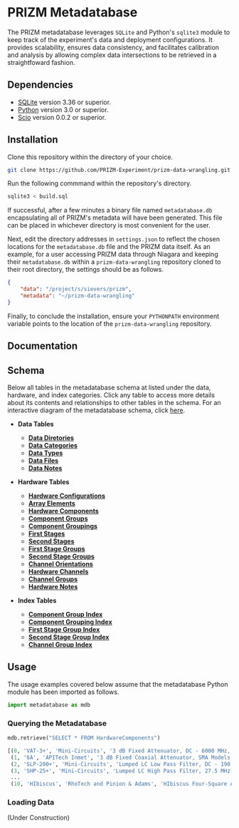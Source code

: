 # PRIZM Metadatabase

The PRIZM metadatabase leverages `SQLite` and Python's `sqlite3` module to keep track of the experiment's data and deployment configurations. It provides scalability, ensures data consistency, and facilitates calibration and analysis by allowing complex data intersections to be retrieved in a straightfoward fashion.

## Dependencies

- [SQLite](https://www.sqlite.org/) version 3.36 or superior.
- [Python](http://www.python.org/) version 3.0 or superior.
- [Scio](https://pypi.org/project/pbio/) version 0.0.2 or superior.

## Installation

Clone this repository within the directory of your choice.
```bash
git clone https://github.com/PRIZM-Experiment/prizm-data-wrangling.git
```

Run the following commmand within the repository's directory.
```bash
sqlite3 < build.sql
```

If successful, after a few minutes a binary file named `metadatabase.db` encapsulating all of PRIZM's metadata will have been generated. This file can be placed in whichever directory is most convenient for the user.

Next, edit the directory addresses in `settings.json` to reflect the chosen locations for the `metadatabase.db` file and the PRIZM data itself. As an example, for a user accessing PRIZM data through Niagara and keeping their `metadatabase.db` within a `prizm-data-wrangling` repository cloned to their root directory, the settings should be as follows.
```json
{
    "data": "/project/s/sievers/prizm",
    "metadata": "~/prizm-data-wrangling"
}
```

Finally, to conclude the installation, ensure your `PYTHONPATH` environment variable points to the location of the `prizm-data-wrangling` repository.

## Documentation

## Schema

Below all tables in the metadatabase schema at listed under the data, hardware, and index categories. Click any table to access more details about its contents and relationships to other tables in the schema. For an interactive diagram of the metadatabase schema, click [here](https://dbdiagram.io/d/6221828954f9ad109a58a8b9).

- **Data Tables**
    - **[Data Diretories](guide/data_directories.md)**
    - **[Data Categories](guide/data_categories.md)**
    - **[Data Types](guide/data_types.md)**
    - **[Data Files](guide/data_files.md)**
    - **[Data Notes](guide/data_notes.md)**

- **Hardware Tables**
    - **[Hardware Configurations](guide/hardware_configurations.md)**
    - **[Array Elements](guide/array_elements.md)**
    - **[Hardware Components](guide/hardware_components.md)**
    - **[Component Groups](guide/component_groups.md)**
    - **[Component Groupings](guide/component_groupings.md)**
    - **[First Stages](guide/first_stages.md)**
    - **[Second Stages](guide/second_stages.md)**
    - **[First Stage Groups](guide/first_stage_groups.md)**
    - **[Second Stage Groups](guide/second_stage_groups.md)**
    - **[Channel Orientations](guide/channel_orientations.md)**
    - **[Hardware Channels](guide/hardware_channels.md)**
    - **[Channel Groups](guide/channel_groups.md)**
    - **[Hardware Notes](guide/hardware_notes.md)**

- **Index Tables**
    - **[Component Group Index](guide/component_group_index.md)**
    - **[Component Grouping Index](guide/component_grouping_index.md)**
    - **[First Stage Group Index](guide/first_stage_group_index.md)**
    - **[Second Stage Group Index](guide/second_stage_group_index.md)**
    - **[Channel Group Index](guide/channel_group_index.md)**

## Usage

The usage examples covered below assume that the metadatabase Python module has been imported as follows.
```python
import metadatabase as mdb
```

### Querying the Metadatabase

```python
mdb.retrieve("SELECT * FROM HardwareComponents")
```

```python
[(0, 'VAT-3+', 'Mini-Circuits', '3 dB Fixed Attenuator, DC - 6000 MHz, 50 Ohm.'),
 (1, '6A', 'APITech Inmet', '3 dB Fixed Coaxial Attenuator, SMA Models A, DC - 6000 MHz.'),
 (2, 'SLP-200+', 'Mini-Circuits', 'Lumped LC Low Pass Filter, DC - 190 MHz, 50 Ohm.'),
 (3, 'SHP-25+', 'Mini-Circuits', 'Lumped LC High Pass Filter, 27.5 MHz - 800 MHz.'),
 ...
 (10, 'HIbiscus', 'RhoTech and Pinion & Adams', 'HIbiscus Four-Square Antenna.')]
```
### Loading Data
(Under Construction)
